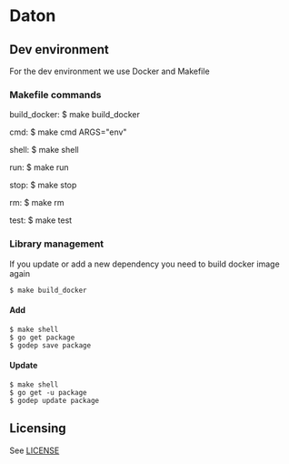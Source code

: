 
Daton
=====

Dev environment
----------------

For the dev environment we use Docker and Makefile

### Makefile commands

build_docker:
    $ make build_docker

cmd:
    $ make cmd ARGS="env"

shell:
    $ make shell

run:
    $ make run

stop:
    $ make stop

rm:
    $ make rm

test:
    $ make test


### Library management

If you update or add a new dependency you need to build docker image again

    $ make build_docker

#### Add

    $ make shell
    $ go get package
    $ godep save package

#### Update

    $ make shell
    $ go get -u package
    $ godep update package

Licensing
---------

See [LICENSE](https://github.com/slok/daton/blob/master/LICENSE)